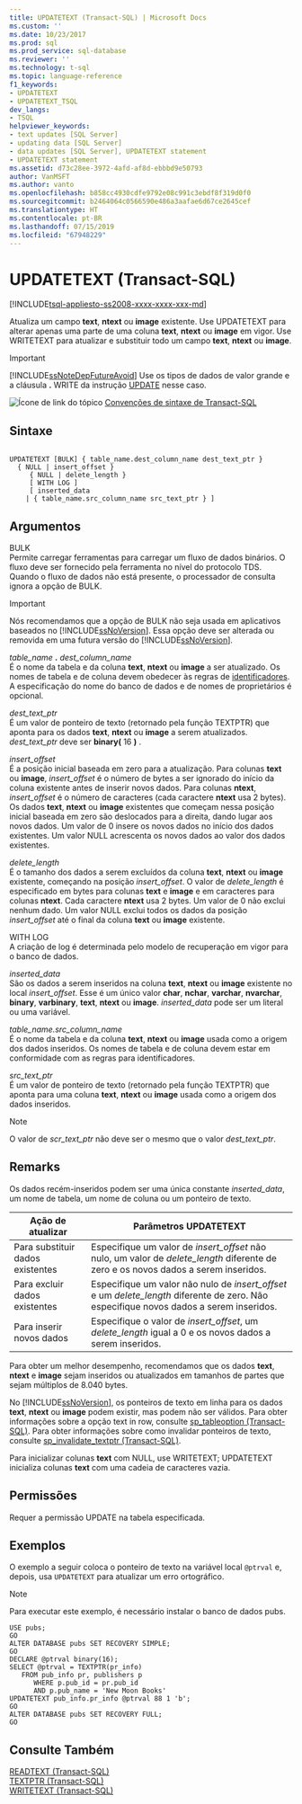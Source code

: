 ```yaml
---
title: UPDATETEXT (Transact-SQL) | Microsoft Docs
ms.custom: ''
ms.date: 10/23/2017
ms.prod: sql
ms.prod_service: sql-database
ms.reviewer: ''
ms.technology: t-sql
ms.topic: language-reference
f1_keywords:
- UPDATETEXT
- UPDATETEXT_TSQL
dev_langs:
- TSQL
helpviewer_keywords:
- text updates [SQL Server]
- updating data [SQL Server]
- data updates [SQL Server], UPDATETEXT statement
- UPDATETEXT statement
ms.assetid: d73c28ee-3972-4afd-af8d-ebbbd9e50793
author: VanMSFT
ms.author: vanto
ms.openlocfilehash: b858cc4930cdfe9792e08c991c3ebdf8f319d0f0
ms.sourcegitcommit: b2464064c0566590e486a3aafae6d67ce2645cef
ms.translationtype: HT
ms.contentlocale: pt-BR
ms.lasthandoff: 07/15/2019
ms.locfileid: "67948229"
---
```

# <a name="updatetext-transact-sql"></a>UPDATETEXT (Transact-SQL)
[!INCLUDE[tsql-appliesto-ss2008-xxxx-xxxx-xxx-md](../../includes/tsql-appliesto-ss2008-xxxx-xxxx-xxx-md.md)]

  Atualiza um campo **text**, **ntext** ou **image** existente. Use UPDATETEXT para alterar apenas uma parte de uma coluna **text**, **ntext** ou **image** em vigor. Use WRITETEXT para atualizar e substituir todo um campo **text**, **ntext** ou **image**.  
  
> [!IMPORTANT]
>  [!INCLUDE[ssNoteDepFutureAvoid](../../includes/ssnotedepfutureavoid-md.md)] Use os tipos de dados de valor grande e a cláusula **.** WRITE da instrução [UPDATE](../../t-sql/queries/update-transact-sql.md) nesse caso.  
  
 ![Ícone de link do tópico](../../database-engine/configure-windows/media/topic-link.gif "Ícone de link do tópico") [Convenções de sintaxe de Transact-SQL](../../t-sql/language-elements/transact-sql-syntax-conventions-transact-sql.md)  
  
## <a name="syntax"></a>Sintaxe  
  
```  
  
UPDATETEXT [BULK] { table_name.dest_column_name dest_text_ptr }  
  { NULL | insert_offset }  
     { NULL | delete_length }  
     [ WITH LOG ]  
     [ inserted_data  
    | { table_name.src_column_name src_text_ptr } ]  
```  
  
## <a name="arguments"></a>Argumentos  
 BULK  
 Permite carregar ferramentas para carregar um fluxo de dados binários. O fluxo deve ser fornecido pela ferramenta no nível do protocolo TDS. Quando o fluxo de dados não está presente, o processador de consulta ignora a opção de BULK.  
  
> [!IMPORTANT]  
>  Nós recomendamos que a opção de BULK não seja usada em aplicativos baseados no [!INCLUDE[ssNoVersion](../../includes/ssnoversion-md.md)]. Essa opção deve ser alterada ou removida em uma futura versão do [!INCLUDE[ssNoVersion](../../includes/ssnoversion-md.md)].  
  
 *table_name* **.** *dest_column_name*  
 É o nome da tabela e da coluna **text**, **ntext** ou **image** a ser atualizado. Os nomes de tabela e de coluna devem obedecer às regras de [identificadores](../../relational-databases/databases/database-identifiers.md). A especificação do nome do banco de dados e de nomes de proprietários é opcional.  
  
 *dest_text_ptr*  
 É um valor de ponteiro de texto (retornado pela função TEXTPTR) que aponta para os dados **text**, **ntext** ou **image** a serem atualizados. *dest_text_ptr* deve ser **binary(** 16 **)** .  
  
 *insert_offset*  
 É a posição inicial baseada em zero para a atualização. Para colunas **text** ou **image**, *insert_offset* é o número de bytes a ser ignorado do início da coluna existente antes de inserir novos dados. Para colunas **ntext**, *insert_offset* é o número de caracteres (cada caractere **ntext** usa 2 bytes). Os dados **text**, **ntext** ou **image** existentes que começam nessa posição inicial baseada em zero são deslocados para a direita, dando lugar aos novos dados. Um valor de 0 insere os novos dados no início dos dados existentes. Um valor NULL acrescenta os novos dados ao valor dos dados existentes.  
  
 *delete_length*  
 É o tamanho dos dados a serem excluídos da coluna **text**, **ntext** ou **image** existente, começando na posição *insert_offset*. O valor de *delete_length* é especificado em bytes para colunas **text** e **image** e em caracteres para colunas **ntext**. Cada caractere **ntext** usa 2 bytes. Um valor de 0 não exclui nenhum dado. Um valor NULL exclui todos os dados da posição *insert_offset* até o final da coluna **text** ou **image** existente.  
  
 WITH LOG  
 A criação de log é determinada pelo modelo de recuperação em vigor para o banco de dados.  
  
 *inserted_data*  
 São os dados a serem inseridos na coluna **text**, **ntext** ou **image** existente no local *insert_offset*. Esse é um único valor **char**, **nchar**, **varchar**, **nvarchar**, **binary**, **varbinary**, **text**, **ntext** ou **image**. *inserted_data* pode ser um literal ou uma variável.  
  
 *table_name.src_column_name*  
 É o nome da tabela e da coluna **text**, **ntext** ou **image** usada como a origem dos dados inseridos. Os nomes de tabela e de coluna devem estar em conformidade com as regras para identificadores.  
  
 *src_text_ptr*  
 É um valor de ponteiro de texto (retornado pela função TEXTPTR) que aponta para uma coluna **text**, **ntext** ou **image** usada como a origem dos dados inseridos.  
  
> [!NOTE]  
>  O valor de *scr_text_ptr* não deve ser o mesmo que o valor *dest_text_ptr*.  
  
## <a name="remarks"></a>Remarks  
 Os dados recém-inseridos podem ser uma única constante *inserted_data*, um nome de tabela, um nome de coluna ou um ponteiro de texto.  
  
|Ação de atualizar|Parâmetros UPDATETEXT|  
|-------------------|---------------------------|  
|Para substituir dados existentes|Especifique um valor de *insert_offset* não nulo, um valor de *delete_length* diferente de zero e os novos dados a serem inseridos.|  
|Para excluir dados existentes|Especifique um valor não nulo de *insert_offset* e um *delete_length* diferente de zero. Não especifique novos dados a serem inseridos.|  
|Para inserir novos dados|Especifique o valor de *insert_offset*, um *delete_length* igual a 0 e os novos dados a serem inseridos.|  
  
 Para obter um melhor desempenho, recomendamos que os dados **text**, **ntext** e **image** sejam inseridos ou atualizados em tamanhos de partes que sejam múltiplos de 8.040 bytes.  
  
 No [!INCLUDE[ssNoVersion](../../includes/ssnoversion-md.md)], os ponteiros de texto em linha para os dados **text**, **ntext** ou **image** podem existir, mas podem não ser válidos. Para obter informações sobre a opção text in row, consulte [sp_tableoption &#40;Transact-SQL&#41;](../../relational-databases/system-stored-procedures/sp-tableoption-transact-sql.md). Para obter informações sobre como invalidar ponteiros de texto, consulte [sp_invalidate_textptr &#40;Transact-SQL&#41;](../../relational-databases/system-stored-procedures/sp-invalidate-textptr-transact-sql.md).  
  
 Para inicializar colunas **text** com NULL, use WRITETEXT; UPDATETEXT inicializa colunas **text** com uma cadeia de caracteres vazia.  
  
## <a name="permissions"></a>Permissões  
 Requer a permissão UPDATE na tabela especificada.  
  
## <a name="examples"></a>Exemplos  
 O exemplo a seguir coloca o ponteiro de texto na variável local `@ptrval` e, depois, usa `UPDATETEXT` para atualizar um erro ortográfico.  
  
> [!NOTE]  
>  Para executar este exemplo, é necessário instalar o banco de dados pubs.  
  
```  
USE pubs;  
GO  
ALTER DATABASE pubs SET RECOVERY SIMPLE;  
GO  
DECLARE @ptrval binary(16);  
SELECT @ptrval = TEXTPTR(pr_info)   
   FROM pub_info pr, publishers p  
      WHERE p.pub_id = pr.pub_id   
      AND p.pub_name = 'New Moon Books'  
UPDATETEXT pub_info.pr_info @ptrval 88 1 'b';  
GO  
ALTER DATABASE pubs SET RECOVERY FULL;  
GO  
```  
  
## <a name="see-also"></a>Consulte Também  
 [READTEXT &#40;Transact-SQL&#41;](../../t-sql/queries/readtext-transact-sql.md)   
 [TEXTPTR &#40;Transact-SQL&#41;](../../t-sql/functions/text-and-image-functions-textptr-transact-sql.md)   
 [WRITETEXT &#40;Transact-SQL&#41;](../../t-sql/queries/writetext-transact-sql.md)  
  
  

